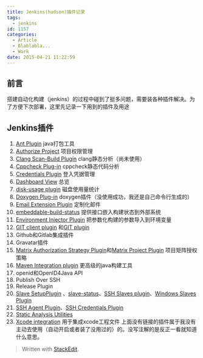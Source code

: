 ```yaml
---
title: Jenkins(hudson)插件记录
tags:
  - jenkins
id: 1157
categories:
  - Article
  - Blablabla...
  - Work
date: 2015-04-21 11:22:59
---
```


<!-- toc -->

## 前言

搭建自动化构建（jenkins）的过程中碰到了挺多问题，需要装各种插件解决。为了方便下次部署，这里先记录一下用到的插件及用途

## Jenkins插件

1.  [Ant Plugin](http://wiki.jenkins-ci.org/display/JENKINS/Ant+Plugin) java打包工具
2.  [Authorize Project](https://wiki.jenkins-ci.org/display/JENKINS/Authorize+Project+plugin) 项目权限管理
3.  [Clang Scan-Build Plugin](http://wiki.jenkins-ci.org/display/JENKINS/Clang+Scan-Build+Plugin) clang静态分析（尚未使用）
4.  [Cppcheck Plug-in](http://wiki.jenkins-ci.org/display/JENKINS/Cppcheck+Plugin) cppcheck静态代码分析
5.  [Credentials Plugin](http://wiki.jenkins-ci.org/display/JENKINS/Credentials+Plugin) 登入凭据管理
6.  [Dashboard View](http://wiki.jenkins-ci.org/display/JENKINS/Dashboard+View) 总览
7.  [disk-usage plugin](http://wiki.jenkins-ci.org/display/JENKINS/Disk+Usage+Plugin) 磁盘使用量统计
8.  [Doxygen Plug-in](http://wiki.jenkins-ci.org/display/JENKINS/Doxygen+Plugin) doxygen插件（没使用成功，我还是自己命令行生成的）
9.  [Email Extension Plugin](http://wiki.jenkins-ci.org/display/JENKINS/Email-ext+plugin) 定制化邮件
10.  [embeddable-build-status](https://wiki.jenkins-ci.org/display/JENKINS/Embeddable+Build+Status+Plugin) 提供接口嵌入构建状态到外部系统
11.  [Environment Injector Plugin](https://wiki.jenkins-ci.org/display/JENKINS/EnvInject+Plugin) 把参数化构建的参数导入到环境变量
12.  [GIT client plugin](http://wiki.jenkins-ci.org/display/JENKINS/Git+Client+Plugin) 和[GIT plugin](http://wiki.jenkins-ci.org/display/JENKINS/Git+Plugin)
13.  Github和Gitlab集成插件
14.  Gravatar插件
15.  [Matrix Authorization Strategy Plugin](http://wiki.jenkins-ci.org/display/JENKINS/Matrix+Authorization+Strategy+Plugin)和[Matrix Project Plugin](https://wiki.jenkins-ci.org/display/JENKINS/Matrix+Project+Plugin) 项目矩阵授权策略
16.  [Maven Integration plugin](http://wiki.jenkins-ci.org/display/JENKINS/Maven+Project+Plugin) 更高级的java构建工具
17.  openid和OpenID4Java API
18.  Publish Over SSH
19.  Release Plugin
20.  [Slave SetupPlugin](http://wiki.jenkins-ci.org/display/JENKINS/Slave+Setup+Plugin) 、[slave-status](http://wiki.jenkins-ci.org/display/JENKINS/slave-status)、[SSH Slaves plugin](http://wiki.jenkins-ci.org/display/JENKINS/SSH+Slaves+plugin)、[Windows Slaves Plugin](http://wiki.jenkins-ci.org/display/JENKINS/Windows+Slaves+Plugin)
21.  [SSH Agent Plugin](http://wiki.jenkins-ci.org/display/JENKINS/SSH+Agent+Plugin)、[SSH Credentials Plugin](http://wiki.jenkins-ci.org/display/JENKINS/SSH+Credentials+Plugin)
22.  [Static Analysis Utilities](http://wiki.jenkins-ci.org/x/CwDgAQ)
23.  [Xcode integration](https://wiki.jenkins-ci.org/display/JENKINS/Xcode+Plugin) 用于集成xcode工程文件
上面没有链接的插件属于我没有主动去使用（自动开启或者装了没用过的）的。没写注解的是反正一看就知道什么意思。
> Written with [StackEdit](https://stackedit.io/).
